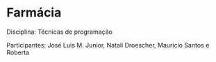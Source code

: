 # Farmácia

Disciplina: Técnicas de programação

Participantes: José Luis M. Junior, Natalí Droescher, Mauricio Santos e Roberta
